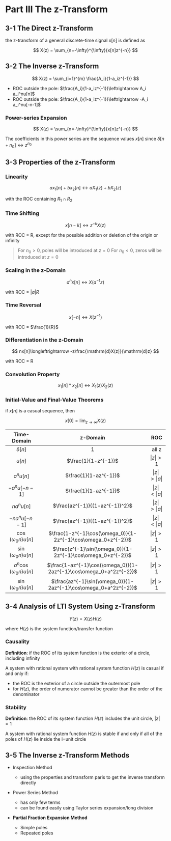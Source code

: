 # Part III The z-Transform

## 3-1 The Direct z-Transform

the z-transform of a general discrete-time signal $x[n]$ is defined as

$$
X(z) = \sum_{n=-\infty}^{\infty}{x[n]z^{-n}}
$$

## 3-2 The Inverse z-Transform

$$
X(z) = \sum_{i=1}^{m} \frac{A_i}{1-a_iz^{-1}}
$$

- ROC outside the pole: $\frac{A_i}{1-a_iz^{-1}}\leftrightarrow A_i a_i^nu[n]$
- ROC outside the pole: $\frac{A_i}{1-a_iz^{-1}}\leftrightarrow -A_i a_i^nu[-n-1]$

### Power-series Expansion

$$
X(z) = \sum_{n=-\infty}^{\infty}{x[n]z^{-n}}
$$

The coefficients in this power series are the sequence values $x[n]$ since $\delta[n+n_0]\leftrightarrow z^{n_0}$

## 3-3 Properties of the z-Transform

### Linearity

$$
ax_1[n]+bx_2[n] \longleftrightarrow aX_1(z)+bX_2(z)
$$

with the ROC containing $R_1\cap R_2$

### Time Shifting

$$
x[n-k]\longleftrightarrow z^{-k}X(z)
$$

with ROC = R, except for the possible addition or deletion of the origin or infinity

> For $n_0>0$, poles will be introduced at $z=0$
> For $n_0<0$, zeros will be introduced at $z=0$

### Scaling in the z-Domain

$$
a^nx[n]\longleftrightarrow X(a^{-1} z)
$$

with ROC = $|a|R$

### Time Reversal

$$
x[-n]\longleftrightarrow X(z^{-1})
$$

with ROC = $\frac{1}{R}$

### Differentiation in the z-Domain

$$
nx[n]\longleftrightarrow -z\frac{\mathrm{d}X(z)}{\mathrm{d}z}
$$

with ROC = R

### Convolution Property

$$
x_1[n]*x_2[n]\longleftrightarrow X_1(z)X_2(z)
$$

### Initial-Value and Final-Value Theorems

if $x[n]$ is a casual sequence, then

$$
x[0] = \lim_{z\to\infty}{X(z)}
$$

|        Time-Domain        |                              z-Domain                              |      ROC      |
| :-----------------------: | :----------------------------------------------------------------: | :-----------: |
|        $\delta[n]$        |                                $1$                                 |     all z     |
|          $u[n]$           |                        $\frac{1}{1-z^{-1}}$                        |   $\|z\|>1$   |
|         $a^nu[n]$         |                       $\frac{1}{1-az^{-1}}$                        | $\|z\|>\|a\|$ |
|       $-a^nu[-n-1]$       |                       $\frac{1}{1-az^{-1}}$                        | $\|z\|<\|a\|$ |
|        $na^nu[n]$         |                  $\frac{az^{-1}}{(1-az^{-1})^2}$                   | $\|z\|>\|a\|$ |
|      $-na^nu[-n-1]$       |                  $\frac{az^{-1}}{(1-az^{-1})^2}$                   | $\|z\|<\|a\|$ |
|  $\cos(\omega_0 n)u[n]$   |   $\frac{1-z^{-1}\cos(\omega_0)}{1-2z^{-1}\cos\omega_0+z^{-2}}$    |   $\|z\|>1$   |
|  $\sin(\omega_0 n)u[n]$   |    $\frac{z^{-1}\sin(\omega_0)}{1-2z^{-1}\cos\omega_0+z^{-2}}$     |   $\|z\|>1$   |
| $a^n\cos(\omega_0 n)u[n]$ | $\frac{1-az^{-1}\cos(\omega_0)}{1-2az^{-1}\cos\omega_0+a^2z^{-2}}$ |   $\|z\|>1$   |
|  $\sin(\omega_0 n)u[n]$   |  $\frac{az^{-1}\sin(\omega_0)}{1-2az^{-1}\cos\omega_0+a^2z^{-2}}$  |   $\|z\|>1$   |

## 3-4 Analysis of LTI System Using z-Transform

$$
Y(z) = X(z)H(z)
$$

where $H(z)$ is the system function/transfer function

### Causality

**Definition**: if the ROC of its system function is the exterior of a circle, including infinity

A system with rational system with rational system function $H(z)$ is casual if and only if:

- the ROC is the exterior of a circle outside the outermost pole
- for $H(z)$, the order of numerator cannot be greater than the order of the denominator

### Stability

**Definition**: the ROC of its system function $H(z)$ includes the unit circle, $|z|=1$

A system with rational system function $H(z)$ is stable if and only if all of the poles of $H(z)$ lie inside the i=unit circle

## 3-5 The Inverse z-Transform Methods

- Inspection Method
  - using the properties and transform paris to get the inverse transform directly

- Power Series Method
  - has only few terms
  - can be found easily using Taylor series expansion/long division

- **Partial Fraction Expansion Method**
  - Simple poles
  - Repeated poles